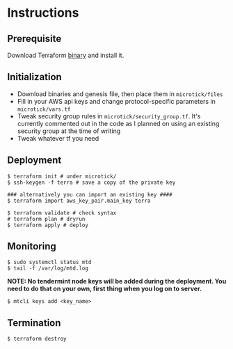 # Instructions

## Prerequisite
Download Terraform [binary](https://www.terraform.io/downloads.html)  and install it.

## Initialization
- Download binaries and genesis file, then place them in `microtick/files`
- Fill in your AWS api keys and change protocol-specific parameters in `microtick/vars.tf`
- Tweak security group rules in `microtick/security_group.tf`. It's currently commented out in the code as I planned on using an existing security group at the time of writing
- Tweak whatever tf you need

## Deployment
```
$ terraform init # under microtick/
$ ssh-keygen -f terra # save a copy of the private key

### alternatively you can import an existing key ####
$ terraform import aws_key_pair.main_key terra

$ terraform validate # check syntax
# terraform plan # dryrun
$ terraform apply # deploy
```

## Monitoring
```
$ sudo systemctl status mtd
$ tail -f /var/log/mtd.log
```
**NOTE: No tendermint node keys will be added during the deployment. You need to do that on your own, first thing when you log on to server.**
```
$ mtcli keys add <key_name>
```
## Termination
```
$ terraform destroy
```
